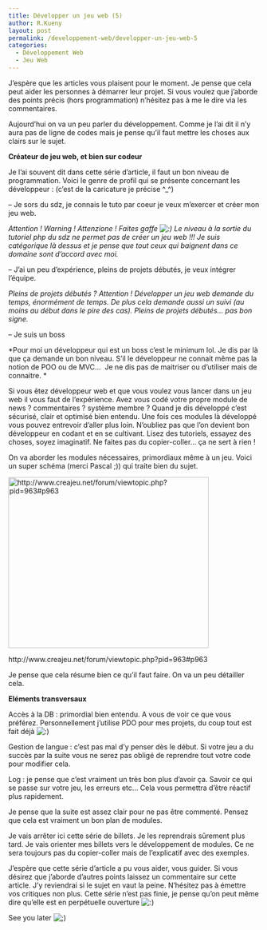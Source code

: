 ```yaml
---
title: Développer un jeu web (5)
author: R.Kueny
layout: post
permalink: /developpement-web/developper-un-jeu-web-5
categories:
  - Développement Web
  - Jeu Web
---
```

J&rsquo;espère que les articles vous plaisent pour le moment. Je pense que cela peut aider les personnes à démarrer leur projet. Si vous voulez que j&rsquo;aborde des points précis (hors programmation) n&rsquo;hésitez pas à me le dire via les commentaires.

Aujourd&rsquo;hui on va un peu parler du développement. Comme je l&rsquo;ai dit il n&rsquo;y aura pas de ligne de codes mais je pense qu&rsquo;il faut mettre les choses aux clairs sur le sujet.

<!--more-->

**Créateur de jeu web, et bien sur codeur**

Je l&rsquo;ai souvent dit dans cette série d&rsquo;article, il faut un bon niveau de programmation. Voici le genre de profil qui se présente concernant les développeur : (c&rsquo;est de la caricature je précise ^_^)

&#8211; Je sors du sdz, je connais le tuto par coeur je veux m&rsquo;exercer et créer mon jeu web.

*Attention ! Warning ! Attenzione ! Faites gaffe <img src="http://rkueny.fr/wp-includes/images/smilies/icon_smile.gif" alt=":)" class="wp-smiley" /> Le niveau à la sortie du tutoriel php du sdz ne permet pas de créer un jeu web !!! Je suis catégorique là dessus et je pense que tout ceux qui baignent dans ce domaine sont d&rsquo;accord avec moi.*

&#8211; J&rsquo;ai un peu d&rsquo;expérience, pleins de projets débutés, je veux intégrer l&rsquo;équipe.

*Pleins de projets débutés ? Attention ! Développer un jeu web demande du temps, énormément de temps. De plus cela demande aussi un suivi (au moins au début dans le pire des cas). Pleins de projets débutés&#8230; pas bon signe.*

&#8211; Je suis un boss

*Pour moi un développeur qui est un boss c&rsquo;est le minimum lol. Je dis par là que ça demande un bon niveau. S&rsquo;il le développeur ne connait même pas la notion de POO ou de MVC&#8230;  Je ne dis pas de maitriser ou d&rsquo;utiliser mais de connaitre. *

Si vous êtez développeur web et que vous voulez vous lancer dans un jeu web il vous faut de l&rsquo;expérience. Avez vous codé votre propre module de news ? commentaires ? système membre ? Quand je dis développé c&rsquo;est sécurisé, clair et optimisé bien entendu. Une fois ces modules là développé vous pouvez entrevoir d&rsquo;aller plus loin. N&rsquo;oubliez pas que l&rsquo;on devient bon développeur en codant et en se cultivant. Lisez des tutoriels, essayez des choses, soyez imaginatif. Ne faites pas du copier-coller&#8230; ça ne sert à rien !

On va aborder les modules nécessaires, primordiaux même à un jeu. Voici un super schéma (merci Pascal ;)) qui traite bien du sujet.

<div style="width: 412px" class="wp-caption aligncenter">
  <img title="Modules indispensables" src="http://b.imagehost.org/0531/modulesDuJeu.jpg" alt="http://www.creajeu.net/forum/viewtopic.php?pid=963#p963" width="402" height="342" />
  
  <p class="wp-caption-text">
    http://www.creajeu.net/forum/viewtopic.php?pid=963#p963
  </p>
</div>

Je pense que cela résume bien ce qu&rsquo;il faut faire. On va un peu détailler cela.

**Eléments transversaux**

Accès à la DB : primordial bien entendu. A vous de voir ce que vous préférez. Personnellement j&rsquo;utilise PDO pour mes projets, du coup tout est fait déjà <img src="http://rkueny.fr/wp-includes/images/smilies/icon_smile.gif" alt=":)" class="wp-smiley" />

Gestion de langue : c&rsquo;est pas mal d&rsquo;y penser dès le début. Si votre jeu a du succès par la suite vous ne serez pas obligé de reprendre tout votre code pour modifier cela.

Log : je pense que c&rsquo;est vraiment un très bon plus d&rsquo;avoir ça. Savoir ce qui se passe sur votre jeu, les erreurs etc&#8230; Cela vous permettra d&rsquo;être réactif plus rapidement.

Je pense que la suite est assez clair pour ne pas être commenté. Pensez que cela est vraiment un bon plan de modules.

Je vais arrêter ici cette série de billets. Je les reprendrais sûrement plus tard. Je vais orienter mes billets vers le développement de modules. Ce ne sera toujours pas du copier-coller mais de l&rsquo;explicatif avec des exemples.

J&rsquo;espère que cette série d&rsquo;article a pu vous aider, vous guider. Si vous désirez que j&rsquo;aborde d&rsquo;autres points laissez un commentaire sur cette article. J&rsquo;y reviendrai si le sujet en vaut la peine. N&rsquo;hésitez pas à émettre vos critiques non plus. Cette série n&rsquo;est pas finie, je pense qu&rsquo;on peut même dire qu&rsquo;elle est en perpétuelle ouverture <img src="http://rkueny.fr/wp-includes/images/smilies/icon_smile.gif" alt=":)" class="wp-smiley" />

See you later <img src="http://rkueny.fr/wp-includes/images/smilies/icon_wink.gif" alt=";)" class="wp-smiley" />

<p style="text-align:center">
  <br />
</p>